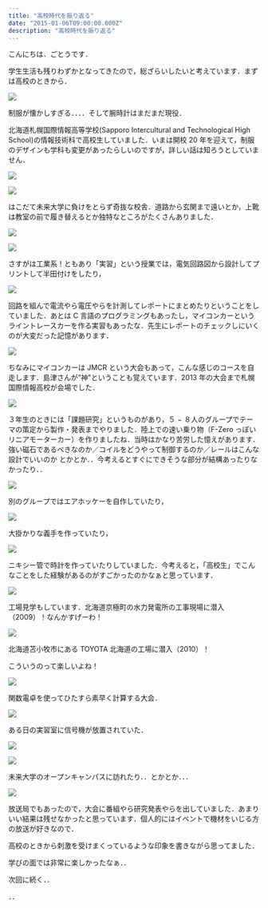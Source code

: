 ```yaml
---
title: "高校時代を振り返る"
date: "2015-01-06T09:00:00.000Z"
description: "高校時代を振り返る"
---
```


こんにちは．ごとうです．

学生生活も残りわずかとなってきたので，総ざらいしたいと考えています．まずは高校のときから．

![](https://cdn-images-1.medium.com/max/2000/0*7t5Ifrpksnh7HUO5.jpg)

制服が懐かしすぎる．．．．そして腕時計はまだまだ現役．

北海道札幌国際情報高等学校(Sapporo Intercultural and Technological High School)の情報技術科で高校生していました．いまは開校 20 年を迎えて，制服のデザインも学科も変更があったらしいのですが，詳しい話は知ろうとしていません．

![](https://cdn-images-1.medium.com/max/2000/0*5qWDb_1hkdgISMuI.jpg)

![](https://cdn-images-1.medium.com/max/2000/0*vvGihZOTDq-jDAFr.jpg)

はこだて未来大学に負けをとらず奇抜な校舎．道路から玄関まで遠いとか，上靴は教室の前で履き替えるとか独特なところがたくさんありました．

![](https://cdn-images-1.medium.com/max/2000/0*0GCAL1fepdt0oE8V.jpg)

![](https://cdn-images-1.medium.com/max/2000/0*PaBlcS1sxsKBpvyp.jpg)

さすがは工業系！ともあり「実習」という授業では，電気回路図から設計してプリントして半田付けをしたり，

![](https://cdn-images-1.medium.com/max/2000/0*gy9AIIHlMtSUJQe6.jpg)

回路を組んで電流やら電圧やらを計測してレポートにまとめたりということをしていました．あとは C 言語のプログラミングもあったし，マイコンカーというライントレースカーを作る実習もあったな．先生にレポートのチェックしにいくのが大変だった記憶があります．

![](https://cdn-images-1.medium.com/max/2000/0*gBfuJkmSIH5UpcdG.jpg)

ちなみにマイコンカーは JMCR という大会もあって，こんな感じのコースを自走します．島津さんが”神”ということも覚えています．2013 年の大会まで札幌国際情報高校が会場でした．

![](https://cdn-images-1.medium.com/max/2000/0*NZ9-b9IW_cDVfNvc.jpg)

３年生のときには「課題研究」というものがあり，５ − ８人のグループでテーマの策定から製作・発表までやりました．陸上での速い乗り物（F-Zero っぽいリニアモーターカー）を作りましたね．当時はかなり苦労した憶えがあります．強い磁石であるべきなのか／コイルをどうやって制御するのか／レールはこんな設計でいいのか とかとか．．今考えるとすぐにできそうな部分が結構あったりなかったり．．

![](https://cdn-images-1.medium.com/max/2000/0*Xn8IpFEe4144OzoO.jpg)

別のグループではエアホッケーを自作していたり，

![](https://cdn-images-1.medium.com/max/2000/0*JNGQF6gR51GbXoLd.jpg)

大掛かりな義手を作っていたり，

![](https://cdn-images-1.medium.com/max/2000/0*Wq13JmOEyaYCzmD6.jpg)

ニキシー管で時計を作っていたりしていました．今考えると，「高校生」でこんなことをした経験があるのがすごかったのかなぁと思っています．

![](https://cdn-images-1.medium.com/max/2000/0*le8moPy9eQqAswBv.jpg)

工場見学もしています．北海道京極町の水力発電所の工事現場に潜入（2009）！なんかすげーわ！

![](https://cdn-images-1.medium.com/max/2000/0*IOj6K5Rg8jOXqMvR.jpg)

北海道苫小牧市にある TOYOTA 北海道の工場に潜入（2010）！

こういうのって楽しいよね！

![](https://cdn-images-1.medium.com/max/2000/0*wAXkwm1X_MT-veV6.jpg)

関数電卓を使ってひたすら素早く計算する大会．

![](https://cdn-images-1.medium.com/max/2000/0*88I8jfAyAXMgFvAV.jpg)

ある日の実習室に信号機が放置されていた．

![](https://cdn-images-1.medium.com/max/2000/0*yjDi501NHrePQ906.jpg)

![](https://cdn-images-1.medium.com/max/2000/0*azY4X1QY0IiOzh5N.jpg)

未来大学のオープンキャンパスに訪れたり．．とかとか．．．

![](https://cdn-images-1.medium.com/max/2000/0*TBt8r_PGWYtZpmRQ.jpg)

放送局でもあったので，大会に番組やら研究発表やらを出していました．あまりいい結果は残せなかったと思っています．個人的にはイベントで機材をいじる方の放送が好きなので．

高校のときから刺激を受けまくっているような印象を書きながら思ってました．

学びの面では非常に楽しかったなぁ．．

次回に続く．．

．．
